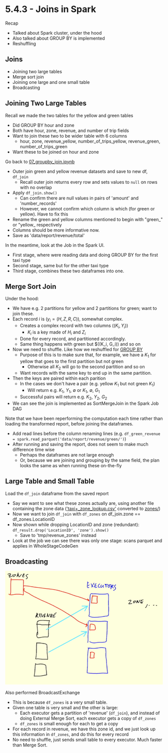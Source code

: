 # 5.4.3 - Joins in Spark

Recap
- Talked about Spark cluster, under the hood
- Also talked about GROUP BY is implemented
- Reshuffling

## Joins
- Joining two large tables
- Merge sort join
- Joining one large and one small table
- Broadcasting

## Joining Two Large Tables
Recall we made the two tables for the yellow and green tables
- Did GROUP BY hour and zone
- Both have hour, zone, revenue, and number of trip fields
- Want to join these two to be wider table with 6 columns
    - hour, zone, revenue_yellow, number_of_trips_yellow, revenue_green, number_of_trips_green
- Want these to be joined on hour and zone

Go back to [07_groupby_join.ipynb](../code/07_groupby_join.ipynb)
- Outer join green and yellow revenue datasets and save to new df, `df_join`
    - Recall outer join returns every row and sets values to `null` on rows with no overlap
- Apply `df_join.show()`
    - Can confirm there are null values in pairs of 'amount' and 'number_records'
    - However, we cannot confirm which column is which (for green or yellow). Have to fix this
- Rename the green and yellow columns mentioned to begin with "green_" or "yellow_ respectively  
- Columns should be more informative now.
- Save as 'data/report/revenue/total'

In the meantime, look at the Job in the Spark UI.
- First stage, where were reading data and doing GROUP BY for the first taxi type
- Second stage, same but for the other taxi type
- Third stage, combines these two dataframes into one.

## Merge Sort Join
Under the hood:
- We have e.g. 2 partitions for yellow and 2 partitions for green; want to join these.
- Each record $i$ is $(y_i = (H, Z, R, C))$, somewhat complex.
    - Creates a complex record with two columns $((K_i, Y_i))$
        - $K_i$ is a key made of $H_i$ and $Z_i$
    - Done for every record, and partitioned accordingly.
    - Same thing happens with green but $((K_i, G_i)) and so on
- Now we need to shuffle. Like how we reshuffled for [GROUP BY](./5.4.2-groupby-in-spark.md#spark-under-the-hood)
    - Purpose of this is to make sure that, for example, we have a $K_1$ for yellow that goes to the first partition but not green
        - Otherwise all $K_2$ will go to the second partition and so on 
    - Want records with the same key to end up in the same partition.
- Then the keys are paired within each parition
    - In the cases we don't have a pair (e.g. yellow $K_1$ but not green $K_1$)
        - Will return e.g. $K_1$, $Y_1$, ∅ or $K_1$, ∅, $G_1$
    - Successful pairs will return e.g. $K_2$, $Y_2$, $G_2$
- We can see the join is implemented as SortMergeJoin in the Spark Job DAG

Note that we have been reperforming the computation each time rather than loading the transformed report, before joining the dataframes.
- Add read lines before the column renaming lines (e.g. `df_green_revenue = spark.read_parquet('data/report/revenue/green/')`)
- After running and saving the report, does not seem to make much difference time wise
    - Perhaps the dataframes are not large enough
    - Or, because we are joining and grouping by the same field, the plan looks the same as when running these on-the-fly

## Large Table and Small Table
Load the `df_join` dataframe from the saved report
- Say we want to see what these zones actually are, using another file containing the zone data (['taxi+_zone_lookup.csv'](../notebooks/taxi+_zone_lookup.csv) converted to [zones/](../notebooks/zones/))
- Now we want to join `df_join` with `df_zones` on df_join.zone == df_zones.LocationID
- Now shown while dropping LocationID and zone (redundant): `df_result.drop('LocationID', 'zone').show()`
    - Save to 'tmp/revenue_zones' instead
- Look at the job we can see there was only one stage: scans parquet and applies in WholeStageCodeGen

## Broadcasting
![zones](../images/5.4.3-zones.PNG)

Also performed BroadcastExchange
- This is because `df_zones` is a very small table.
- Given one table is very small and the other is large:
    - Each executor gets a partition of 'revenue' (`df_join`), and instead of doing External Merge Sort, each executor gets a copy of `df_zones`
    - `df_zones` is small enough for each to get a copy
- For each record in revenue, we have this zone id, and we just look up this information in `df_zones`, and do this for every record
- No need to shuffle, just sends small table to every executor. Much faster than Merge Sort.